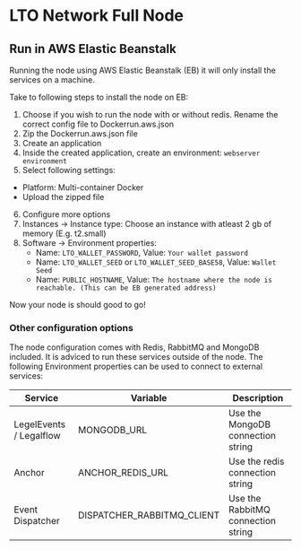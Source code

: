 # LTO Network Full Node

## Run in AWS Elastic Beanstalk

Running the node using AWS Elastic Beanstalk (EB) it will only install the services on a machine. 

Take to following steps to install the node on EB:

1. Choose if you wish to run the node with or without redis. Rename the correct config file to Dockerrun.aws.json
2. Zip the Dockerrun.aws.json file
3. Create an application
4. Inside the created application, create an environment: `webserver environment`
5. Select following settings:
  - Platform: Multi-container Docker
  - Upload the zipped file
6. Configure more options
7. Instances -> Instance type: Choose an instance with atleast 2 gb of memory (E.g. t2.small)
6. Software -> Environment properties:
    - Name: `LTO_WALLET_PASSWORD`, Value: `Your wallet password`
    - Name: `LTO_WALLET_SEED` or `LTO_WALLET_SEED_BASE58`, Value: `Wallet Seed`
    - Name: `PUBLIC_HOSTNAME`, Value: `The hostname where the node is reachable. (This can be EB generated address)`

Now your node is should good to go!

### Other configuration options

The node configuration comes with Redis, RabbitMQ and MongoDB included. It is adviced to run these services outside of 
the node. The following Environment properties can be used to connect to external services:

| Service                   | Variable                    | Description                           |
| ------------------------- | ----------------------------| ------------------------------------- |
| LegelEvents / Legalflow   | MONGODB_URL                 | Use the MongoDB connection string     |
| Anchor                    | ANCHOR_REDIS_URL            | Use the redis connection string       |
| Event Dispatcher          | DISPATCHER_RABBITMQ_CLIENT  | Use the RabbitMQ connection string    | 

